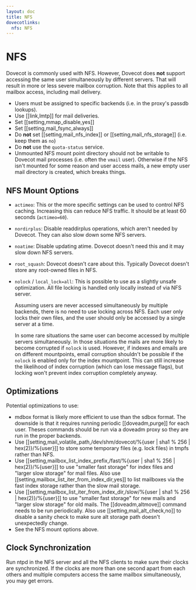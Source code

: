 ```yaml
---
layout: doc
title: NFS
dovecotlinks:
  nfs: NFS
---
```


# NFS

Dovecot is commonly used with NFS. However, Dovecot does **not** support
accessing the same user simultaneously by different servers. That will
result in more or less severe mailbox corruption. Note that this applies
to all mailbox access, including mail delivery.

* Users must be assigned to specific backends (i.e. in the proxy's passdb
  lookups).
* Use [[link,lmtp]] for mail deliveries.
* Set [[setting,mmap_disable,yes]]
* Set [[setting,mail_fsync,always]]
* Do **not** set [[setting,mail_nfs_index]] or [[setting,mail_nfs_storage]]
  (i.e. keep them as `no`)
* Do **not** use the `quota-status` service.
* Unmounted NFS mount point directory should not be writable to Dovecot
  mail processes (i.e. often the `vmail` user). Otherwise if the NFS
  isn't mounted for some reason and user access mails, a new empty user
  mail directory is created, which breaks things.

## NFS Mount Options

* `actimeo`: This or the more specific settings can be used to control NFS
  caching. Increasing this can reduce NFS traffic. It should be at least
  60 seconds (`actimeo=60`).

* `nordirplus`: Disable readdirplus operations, which aren't needed by
  Dovecot. They can also slow down some NFS servers.

* `noatime`: Disable updating atime. Dovecot doesn't need this and it may
  slow down NFS servers.

* `root_squash`: Dovecot doesn't care about this. Typically Dovecot doesn't
  store any root-owned files in NFS.

* `nolock` / `local_lock=all`: This is possible to use as a slightly
  unsafe optimization. All file locking is handled only locally instead of via
  NFS server.

  Assuming users are never accessed simultaneously by multiple backends, there
  is no need to use locking across NFS. Each user only locks their own
  files, and the user should only be accessed by a single server at a time.

  In some rare situations the same user can become accessed by multiple
  servers simultaneously. In those situations the mails
  are more likely to become corrupted if `nolock` is used. However, if
  indexes and emails are on different mountpoints, email corruption shouldn't
  be possible if the `nolock` is enabled only for the index mountpoint.
  This can still increase the likelihood of index corruption (which can lose
  message flags), but locking won't prevent index corruption completely anyway.

## Optimizations

Potential optimizations to use:

* mdbox format is likely more efficient to use than the sdbox format. The
  downside is that it requires running periodic [[doveadm,purge]] for each
  user. Theses commands should be run via a doveadm proxy so they are run
  in the proper backends.
* Use [[setting,mail_volatile_path,/dev/shm/dovecot/%{user | sha1 % 256 | hex(2)}/%{user}]] to store some
  temporary files (e.g. lock files) in tmpfs rather than NFS.
* Use [[setting,mailbox_list_index_prefix,/fast/%{user | sha1 % 256 | hex(2)}/%{user}]] to use "smaller
  fast storage" for index files and "larger slow storage" for mail files. Also
  use [[setting,mailbox_list_iter_from_index_dir,yes]] to list mailboxes via
  the fast index storage rather than the slow mail storage.
* Use [[setting,mailbox_list_iter_from_index_dir,/slow/%{user | sha1 % 256 | hex(2)}/%{user}]] to use
  "smaller fast storage" for new mails and "larger slow storage" for old
  mails. The [[doveadm,altmove]] command needs to be run periodically. Also use
  [[setting,mail_alt_check,no]] to disable a sanity check to make sure alt
  storage path doesn't unexpectedly change.
* See the NFS mount options above.

## Clock Synchronization

Run ntpd in the NFS server and all the NFS clients to make sure their
clocks are synchronized. If the clocks are more than one second apart
from each others and multiple computers access the same mailbox
simultaneously, you may get errors.
